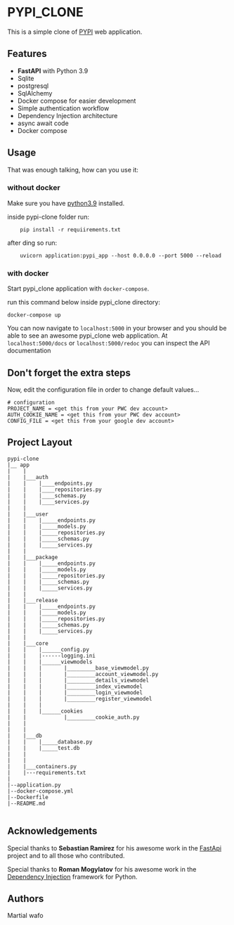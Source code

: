 # PYPI_CLONE

This is a simple clone of [PYPI](https://pypi.org/) web application.

## Features

- **FastAPI** with Python 3.9
- Sqlite
- postgresql
- SqlAlchemy
- Docker compose for easier development
- Simple authentication workflow
- Dependency Injection architecture
- async await code
- Docker compose

## Usage

That was enough talking, how can you use it:

### without docker

Make sure you have [python3.9](https://www.python.org/) installed.

inside pypi-clone folder run:

```
    pip install -r requiirements.txt
```

after ding so run:

```
    uvicorn application:pypi_app --host 0.0.0.0 --port 5000 --reload
```



### with docker

Start pypi_clone application with `docker-compose`.

run this command below inside pypi_clone directory:

```
docker-compose up
```

You can now navigate to `localhost:5000` in your browser and you should be able to see an awesome pypi_clone web application.
At `localhost:5000/docs` or `localhost:5000/redoc` you can inspect the API documentation


## Don't forget the extra steps

Now, edit the configuration file in order to change default values...

```
# configuration
PROJECT_NAME = <get this from your PWC dev account>
AUTH_COOKIE_NAME = <get this from your PWC dev account>
CONFIG_FILE = <get this from your google dev account>

```


## Project Layout
```
pypi-clone
|__ app
|    |
|    |___auth
|    |    |____endpoints.py
|    |    |____repositories.py
|    |    |____schemas.py
|    |    |____services.py
|    |
|    |___user
|    |    |_____endpoints.py
|    |    |_____models.py
|    |    |_____repositories.py
|    |    |_____schemas.py
|    |    |_____services.py
|    |
|    |___package
|    |    |_____endpoints.py
|    |    |_____models.py
|    |    |_____repositories.py
|    |    |_____schemas.py
|    |    |_____services.py
|    |
|    |___release
|    |    |_____endpoints.py
|    |    |_____models.py
|    |    |_____repositories.py
|    |    |_____schemas.py
|    |    |_____services.py
|    | 
|    |___core
|    |    |______config.py
|    |    |------logging.ini
|    |    |______viewmodels
|    |    |       |_________base_viewmodel.py
|    |    |       |_________account_viewmodel.py
|    |    |       |_________details_viewmodel
|    |    |       |_________index_viewmodel
|    |    |       |_________login_viewmodel
|    |    |       |_________register_viewmodel
|    |    |
|    |    |______cookies
|    |            |_________cookie_auth.py
|    |
|    |
|    |___db
|    |    |_____database.py
|    |    |_____test.db
|    |
|    |
|    |___containers.py
|    |---requirements.txt
|
|--application.py
|--docker-compose.yml
|--Dockerfile
|--README.md


```

## Acknowledgements
Special thanks to **Sebastian Ramirez** for his awesome work in the [FastApi](https://fastapi.triangolo.com/) project and to all those who contributed.

Special thanks to **Roman Mogylatov** for his awesome work in the [Dependency Injection](https://python-dependency-injector.ets-labs.org/) framework for Python.

## Authors
Martial wafo


















